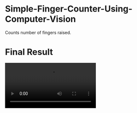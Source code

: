 # Simple-Finger-Counter-Using-Computer-Vision
Counts number of fingers raised.
# Final Result

<video controls src="20250224-2033-54.8679261.mp4" title="Title"></video>